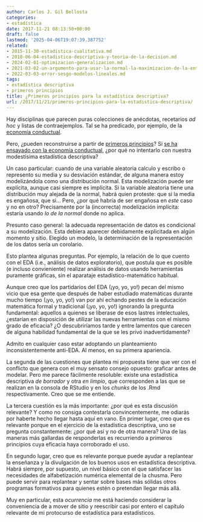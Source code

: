 ```yaml
---
author: Carlos J. Gil Bellosta
categories:
- estadística
date: 2017-11-21 08:13:50+00:00
draft: false
lastmod: '2025-04-06T19:07:39.387752'
related:
- 2015-11-30-estadistica-cualitativa.md
- 2018-06-04-estadistica-descriptiva-y-teoria-de-la-decision.md
- 2024-02-01-optimizacion-generalizacion.md
- 2021-03-02-un-argumento-para-usar-la-normal-la-maximizacion-de-la-entropia.md
- 2022-03-03-error-sesgo-modelos-lineales.md
tags:
- estadística descriptiva
- primeros principios
title: ¿Primeros principios para la estadística descriptiva?
url: /2017/11/21/primeros-principios-para-la-estadistica-descriptiva/
---
```


Hay disciplinas que parecen puras colecciones de anécdotas, recetarios _ad hoc_ y listas de contraejemplos. Tal se ha predicado, por ejemplo, de la [economía conductual](https://es.wikipedia.org/wiki/Econom%C3%ADa_conductual).

Pero, ¿pueden reconstruirse a partir de [primeros principios](https://es.wikipedia.org/wiki/Primer_principio)? Si [se ha ensayado con la economía conductual](https://mappingignorance.org/2017/10/23/towards-theory-behavioral-economics/), ¿por qué no intentarlo con nuestra modestísima estadística descriptiva?

Un caso particular: cuando de una variable aleatoria calculo y escribo o represento su media y su desviación estándar, de alguna manera estoy modelizándola como una distribución normal. Esta modelización puede ser explícita, aunque casi siempre es implícita. Si la variable aleatoria tiene una distribución muy alejada de la normal, habrá quien proteste: que si la media es engañosa, que si... Pero, ¿por qué habría de ser engañosa en _este_ caso y no en otro? Precisamente por la (incorrecta) modelización implícita: estaría usando _lo de la normal_ donde no aplica.

Presunto caso general: la adecuada representación de datos es condicional a su modelización. Esta debiera aparecer debidamente explicitada en algún momento y sitio. Elegido un modelo, la determinación de la representación de los datos sería un corolario.

Esto plantea algunas preguntas. Por ejemplo, la relación de lo que cuento con el EDA (i.e., análisis de datos exploratorio), que postula que es posible (e incluso convieniente) realizar análisis de datos usando herramientas puramente gráficas, sin el aparataje estadístico-matemático habitual.

Aunque creo que los partidarios del EDA (¡yo, yo, yo!) pecan del mismo vicio que esa gente que después de haber estudiado matemáticas durante mucho tiempo (¡yo, yo, yo!) van por ahí echando pestes de la educación matemática formal y tradicional (¡yo, yo, yo!) ignorando la pregunta fundamental: aquellos a quienes se liberase de esos lastres intelectuales, ¿estarían en disposición de utilizar las nuevas herramientas con el mismo grado de eficacia? ¿O descubriríamos tarde y entre lamentos que carecen de alguna habilidad fundamental de la que se les privó inadvertidamente?

Admito en cualquier caso estar adoptando un planteamiento inconsistentemente anti-EDA. Al menos, en su primera apariencia.

La segunda de las cuestiones que plantea mi propuesta tiene que ver con el conflicto que genera con el muy sensato consejo opuesto: graficar antes de modelar. Pero me parece fácilmente resoluble: existe una estadística descriptiva _de borrador_ y otra _en limpio_, que corresponden a las que se realizan en la consola de RStudio y en los _chunks_ de los .Rmd respectivamente. Creo que se me entiende.

La tercera cuestión es la más importante: ¿por qué es esta discusión relevante? Y como no consiga contestarla convincentemente, me odiarás por haberte hecho llegar hasta aquí en vano. En primer lugar, creo que es relevante porque en el ejercicio de la estadística descriptiva, uno se pregunta constantemente: ¿por qué así y no de otra manera? Una de las maneras más gallardas de responderlas es recurriendo a primeros principios cuya eficacia haya corroborado el uso.

En segundo lugar, creo que es relevante porque puede ayudar a replantear la enseñanza y la divulgación de los buenos usos en estadística descriptiva. Habrá siempre, por supuesto, un nivel básico con el que satisfacer las necesidades de alfabetización numérica elemental de la chusma. Pero puede servir para replantear y sentar sobre bases más sólidas otros programas formativos para quienes estén o pretendan llegar más allá.

Muy en particular, esta _ocurrencia_ me está haciendo considerar la conveniencia de a mover de sitio y reescribir casi por entero el capítulo relevante de mi protocurso de estadística para estadísticos.